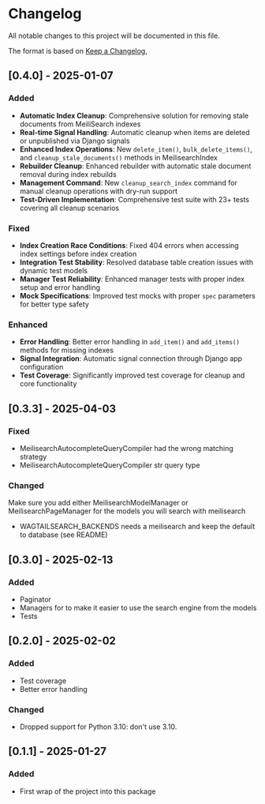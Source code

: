 # Changelog

All notable changes to this project will be documented in this file.

The format is based on [Keep a Changelog](https://keepachangelog.com/en/1.1.0/),

## [0.4.0] - 2025-01-07
### Added
- **Automatic Index Cleanup**: Comprehensive solution for removing stale documents from MeiliSearch indexes
- **Real-time Signal Handling**: Automatic cleanup when items are deleted or unpublished via Django signals
- **Enhanced Index Operations**: New `delete_item()`, `bulk_delete_items()`, and `cleanup_stale_documents()` methods in MeilisearchIndex
- **Rebuilder Cleanup**: Enhanced rebuilder with automatic stale document removal during index rebuilds
- **Management Command**: New `cleanup_search_index` command for manual cleanup operations with dry-run support
- **Test-Driven Implementation**: Comprehensive test suite with 23+ tests covering all cleanup scenarios

### Fixed
- **Index Creation Race Conditions**: Fixed 404 errors when accessing index settings before index creation
- **Integration Test Stability**: Resolved database table creation issues with dynamic test models
- **Manager Test Reliability**: Enhanced manager tests with proper index setup and error handling
- **Mock Specifications**: Improved test mocks with proper `spec` parameters for better type safety

### Enhanced
- **Error Handling**: Better error handling in `add_item()` and `add_items()` methods for missing indexes
- **Signal Integration**: Automatic signal connection through Django app configuration
- **Test Coverage**: Significantly improved test coverage for cleanup and core functionality

## [0.3.3] - 2025-04-03
### Fixed
- MeilisearchAutocompleteQueryCompiler had the wrong matching strategy
- MeilisearchAutocompleteQueryCompiler str query type

### Changed
Make sure you add either MeilisearchModelManager or MeilisearchPageManager for the models you will search with meilisearch

- WAGTAILSEARCH_BACKENDS needs a meilisearch and keep the default to database (see README)


## [0.3.0] - 2025-02-13
### Added
- Paginator
- Managers for to make it easier to use the search engine from the models
- Tests

## [0.2.0] - 2025-02-02
### Added
- Test coverage
- Better error handling

### Changed
- Dropped support for Python 3.10: don't use 3.10.

## [0.1.1] - 2025-01-27
### Added
- First wrap of the project into this package

